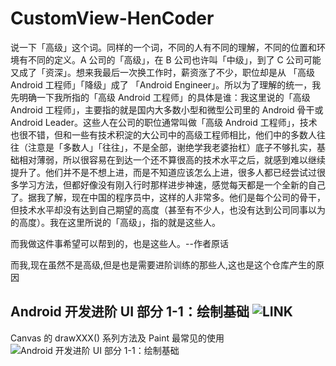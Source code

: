 # CustomView-HenCoder
说一下「高级」这个词。同样的一个词，不同的人有不同的理解，不同的位置和环境有不同的定义。A 公司的「高级」，在 B 公司也许叫「中级」，到了 C 公司可能又成了「资深」。想来我最后一次换工作时，薪资涨了不少，职位却是从 「高级 Android 工程师」「降级」成了 「Android Engineer」。所以为了理解的统一，我先明确一下我所指的「高级 Android 工程师」的具体是谁：我这里说的「高级 Android 工程师」，主要指的就是国内大多数小型和微型公司里的 Android 骨干或 Android Leader。这些人在公司的职位通常叫做「高级 Android 工程师」，技术也很不错，但和一些有技术积淀的大公司中的高级工程师相比，他们中的多数人往往（注意是「多数人」「往往」，不是全部，谢绝学我老婆抬杠）底子不够扎实，基础相对薄弱，所以很容易在到达一个还不算很高的技术水平之后，就感到难以继续提升了。他们并不是不想上进，而是不知道应该怎么上进，很多人都已经尝试过很多学习方法，但都好像没有刚入行时那样进步神速，感觉每天都是一个全新的自己了。据我了解，现在中国的程序员中，这样的人非常多。他们是每个公司的骨干，但技术水平却没有达到自己期望的高度（甚至有不少人，也没有达到公司同事以为的高度）。我在这里所说的「高级」，指的就是这些人。

而我做这件事希望可以帮到的，也是这些人。--作者原话

而我,现在虽然不是高级,但是也是需要进阶训练的那些人,这也是这个仓库产生的原因

## Android 开发进阶 UI 部分 1-1：绘制基础 ![LINK](https://zhuanlan.zhihu.com/p/27787919)
Canvas 的 drawXXX() 系列方法及 Paint 最常见的使用
![Android 开发进阶 UI 部分 1-1：绘制基础](https://github.com/TIL-MICE/CustomView-HenCoder/blob/master/PracticeDraw1-master/images/preview_after.png)

